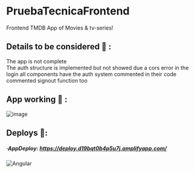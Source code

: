 # PruebaTecnicaFrontend
Frontend TMDB App of Movies & tv-series!<br>
## Details to be considered 📑 :
The app is not complete<br>
The auth structure is implemented but not showed due a cors error in the login 
all components have the auth system commented in their code commented 
signout function too
## App working 🧪 :
![image](https://user-images.githubusercontent.com/55434881/191007934-74ad09a3-b2dc-4e37-bee8-44dd0e93f7c7.png)


## Deploys 🚀:
##### ·AppDeploy: https://deploy.d19bqt0b4p5u7j.amplifyapp.com/
![Angular](https://user-images.githubusercontent.com/55434881/191007241-74309008-bf8b-4c39-8bb7-f0e07377a945.JPG)
